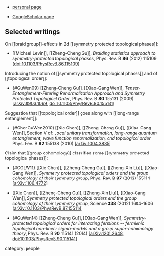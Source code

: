 
* [personal page](http://www.phy.cuhk.edu.hk/people/teaching/zcgu.html)

* [GoogleScholar page
](https://scholar.google.com/citations?user=lbiF_2MAAAAJ&hl=en)


## Selected writings

On [[braid group]]-effects in 2d [[symmetry protected topological phases]]:

* [[Michael Levin]], [[Zheng-Cheng Gu]], *Braiding statistics approach to symmetry-protected topological phases*, Phys. Rev. B **86** (2012) 115109 ([doi:10.1103/PhysRevB.86.115109](https://doi.org/10.1103/PhysRevB.86.115109))


Introducing the notion of [[symmetry protected topological phases]] and of [[topological order]]:

* {#GuWen09} [[Zheng-Cheng Gu]], [[Xiao-Gang Wen]], *Tensor-Entanglement-Filtering Renormalization Approach and Symmetry Protected Topological Order*, Phys. Rev. B **80** 155131 (2009) $[$[arXiv:0903.1069](https://arxiv.org/abs/0903.1069), [doi:10.1103/PhysRevB.80.155131](https://doi.org/10.1103/PhysRevB.80.155131)$]$

Suggestion that [[topological order]] goes along with [[long-range entanglement]]:

* {#ChenGuWen2010} [[Xie Chen]], [[Zheng-Cheng Gu]], [[Xiao-Gang Wen]], Section V of: _Local unitary transformation, long-range quantum entanglement, wave function renormalization, and topological order_ Phys. Rev. B **82** 155138 (2010) $[$[arXiv:1004.3835](http://arxiv.org/abs/1004.3835)$]$ 




Claim that [[group cohomology]] classifies some [[symmetry protected topological phases]]:

* {#CGLW11} [[Xie Chen]], [[Zheng-Cheng Gu]], [[Zheng-Xin Liu]], [[Xiao-Gang Wen]], _Symmetry protected topological orders and the group cohomology of their symmetry group_, Phys. Rev. B **87** (2013) 155114  $[$[arXiv:1106.4772](http://arxiv.org/abs/1106.4772)$]$

* [[Xie Chen]], [[Zheng-Cheng Gu]], [[Zheng-Xin Liu]], [[Xiao-Gang Wen]], *Symmetry protected topological orders and the group cohomology of their symmetry group*,  Science **338** (2012) 1604-1606 ([arXiv:10.1103/PhysRevB.87.155114](https://doi.org/10.1103/PhysRevB.87.155114)) 

* {#GuWen14} [[Zheng-Cheng Gu]], [[Xiao-Gang Wen]], *Symmetry-protected topological orders for interacting fermions -- fermionic topological non-linear sigma-models and a group super-cohomology theory*, Phys. Rev. B **90** 115141 (2014) $[$[arXiv:1201.2648](http://arxiv.org/abs/1201.2648), [doi:10.1103/PhysRevB.90.115141](https://doi.org/10.1103/PhysRevB.90.115141)$]$






category: people